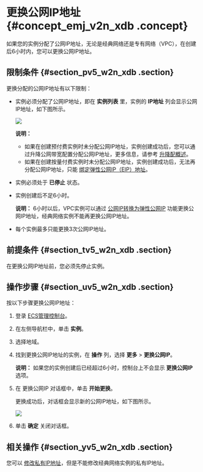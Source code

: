 # 更换公网IP地址 {#concept_emj_v2n_xdb .concept}

如果您的实例分配了公网IP地址，无论是经典网络还是专有网络（VPC），在创建后6小时内，您可以更换公网IP地址。

## 限制条件 {#section_pv5_w2n_xdb .section}

更换分配的公网IP地址有以下限制：

-   实例必须分配了公网IP地址，即在 **实例列表** 里，实例的 **IP地址** 列会显示公网IP地址，如下图所示。

    ![](http://static-aliyun-doc.oss-cn-hangzhou.aliyuncs.com/assets/img/9656/5458_zh-CN.png)

    **说明：** 

    -   如果在创建预付费实例时未分配公网IP地址，实例创建成功后，您可以通过升降公网带宽配置分配公网IP地址，更多信息，请参考 [升降配概述](intl.zh-CN/用户指南/实例/升降配/升降配概述.md#)。
    -   如果在创建按量付费实例时未分配公网IP地址，实例创建成功后，无法再分配公网IP地址，只能 [绑定弹性公网IP（EIP）地址](https://www.alibabacloud.com/help/doc-detail/27714.htm)。
-   实例必须处于 **已停止** 状态。

-   实例创建后不足6小时。

    **说明：** 6小时以后，VPC实例可以通过 [公网IP转换为弹性公网IP](intl.zh-CN/用户指南/实例/修改IP地址/公网IP转换为弹性公网IP.md#) 功能更换公网IP地址，经典网络实例不能再更换公网IP地址。

-   每个实例最多只能更换3次公网IP地址。


## 前提条件 {#section_tv5_w2n_xdb .section}

在更换公网IP地址前，您必须先停止实例。

## 操作步骤 {#section_uv5_w2n_xdb .section}

按以下步骤更换公网IP地址：

1.  登录 [ECS管理控制台](https://ecs.console.aliyun.com/?spm=a2c4g.11186623.2.9.FNEORG#/home)。
2.  在左侧导航栏中，单击 **实例**。
3.  选择地域。
4.  找到更换公网IP地址的实例，在 **操作** 列，选择 **更多** \> **更换公网IP**。

    **说明：** 如果您的实例创建后已经超过6小时，控制台上不会显示 **更换公网IP** 选项。

5.  在 更换公网IP 对话框中，单击 **开始更换**。

    更换成功后，对话框会显示新的公网IP地址，如下图所示。

    ![](http://static-aliyun-doc.oss-cn-hangzhou.aliyuncs.com/assets/img/9656/5460_zh-CN.png)

6.  单击 **确定** 关闭对话框。

## 相关操作 {#section_yv5_w2n_xdb .section}

您可以 [修改私有IP地址](intl.zh-CN/用户指南/实例/修改IP地址/修改私有IP地址.md#)，但是不能修改经典网络实例的私有IP地址。

